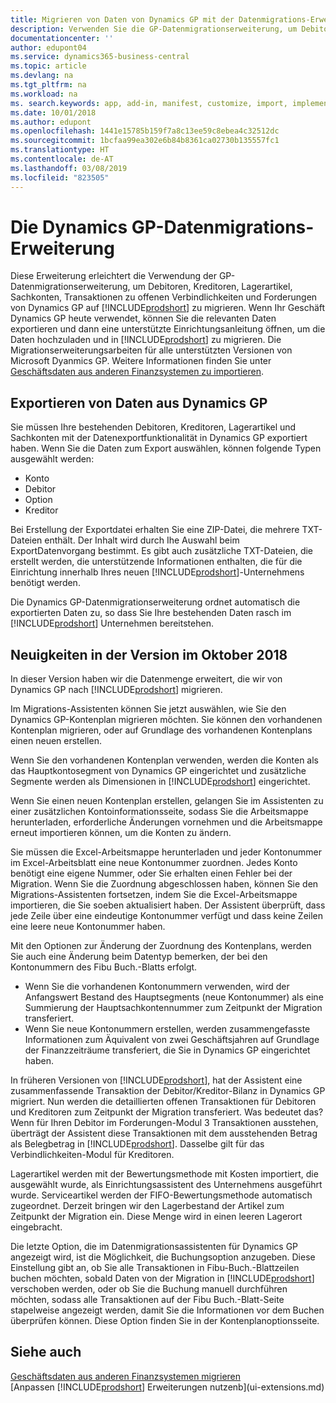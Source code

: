 ```yaml
---
title: Migrieren von Daten von Dynamics GP mit der Datenmigrations-Erweiterung | Microsoft Docs
description: Verwenden Sie die GP-Datenmigrationserweiterung, um Debitoren, Kreditoren, Lagerartikel, Sachkonten, Transaktionen zu offenen Verbindlichkeiten und Forderungen von Dynamics GP auf Business Central zu migrieren.
documentationcenter: ''
author: edupont04
ms.service: dynamics365-business-central
ms.topic: article
ms.devlang: na
ms.tgt_pltfrm: na
ms.workload: na
ms. search.keywords: app, add-in, manifest, customize, import, implement
ms.date: 10/01/2018
ms.author: edupont
ms.openlocfilehash: 1441e15785b159f7a8c13ee59c8ebea4c32512dc
ms.sourcegitcommit: 1bcfaa99ea302e6b84b8361ca02730b135557fc1
ms.translationtype: HT
ms.contentlocale: de-AT
ms.lasthandoff: 03/08/2019
ms.locfileid: "823505"
---
```

# <a name="the-dynamics-gp-data-migration-extension"></a>Die Dynamics GP-Datenmigrations-Erweiterung 
Diese Erweiterung erleichtert die Verwendung der GP-Datenmigrationserweiterung, um Debitoren, Kreditoren, Lagerartikel, Sachkonten, Transaktionen zu offenen Verbindlichkeiten und Forderungen von Dynamics GP auf [!INCLUDE[prodshort](includes/prodshort.md)] zu migrieren. Wenn Ihr Geschäft Dynamics GP heute verwendet, können Sie die relevanten Daten exportieren und dann eine unterstützte Einrichtungsanleitung öffnen, um die Daten hochzuladen und in [!INCLUDE[prodshort](includes/prodshort.md)] zu migrieren. Die Migrationserweiterungsarbeiten für alle unterstützten Versionen von Microsoft Dyanmics GP. Weitere Informationen finden Sie unter [Geschäftsdaten aus anderen Finanzsystemen zu importieren](across-import-data-configuration-packages.md).

## <a name="exporting-data-from-dynamics-gp"></a>Exportieren von Daten aus Dynamics GP
Sie müssen Ihre bestehenden Debitoren, Kreditoren, Lagerartikel und Sachkonten mit der Datenexportfunktionalität in Dynamics GP exportiert haben. Wenn Sie die Daten zum Export auswählen, können folgende Typen ausgewählt werden:

* Konto  
* Debitor  
* Option  
* Kreditor  

Bei Erstellung der Exportdatei erhalten Sie eine ZIP-Datei, die mehrere TXT-Dateien enthält. Der Inhalt wird durch Ihe Auswahl beim ExportDatenvorgang bestimmt.  Es gibt auch zusätzliche TXT-Dateien, die erstellt werden, die unterstützende Informationen enthalten, die für die Einrichtung innerhalb Ihres neuen [!INCLUDE[prodshort](includes/prodshort.md)]-Unternehmens benötigt werden.

Die Dynamics GP-Datenmigrationserweiterung ordnet automatisch die exportierten Daten zu, so dass Sie Ihre bestehenden Daten rasch im [!INCLUDE[prodshort](includes/prodshort.md)] Unternehmen bereitstehen.

## <a name="whats-new-in-the-october-2018-release"></a>Neuigkeiten in der Version im Oktober 2018

In dieser Version haben wir die Datenmenge erweitert, die wir von Dynamics GP nach [!INCLUDE[prodshort](includes/prodshort.md)] migrieren.

Im Migrations-Assistenten können Sie jetzt auswählen, wie Sie den Dynamics GP-Kontenplan migrieren möchten. Sie können den vorhandenen Kontenplan migrieren, oder auf Grundlage des vorhandenen Kontenplans einen neuen erstellen.  

Wenn Sie den vorhandenen Kontenplan verwenden, werden die Konten als das Hauptkontosegment von Dynamics GP eingerichtet und zusätzliche Segmente werden als Dimensionen in [!INCLUDE[prodshort](includes/prodshort.md)] eingerichtet.  

Wenn Sie einen neuen Kontenplan erstellen, gelangen Sie im Assistenten zu einer zusätzlichen Kontoinformationsseite, sodass Sie die Arbeitsmappe herunterladen, erforderliche Änderungen vornehmen und die Arbeitsmappe erneut importieren können, um die Konten zu ändern.  

Sie müssen die Excel-Arbeitsmappe herunterladen und jeder Kontonummer im Excel-Arbeitsblatt eine neue Kontonummer zuordnen. Jedes Konto benötigt eine eigene Nummer, oder Sie erhalten einen Fehler bei der Migration. Wenn Sie die Zuordnung abgeschlossen haben, können Sie den Migrations-Assistenten fortsetzen, indem Sie die Excel-Arbeitsmappe importieren, die Sie soeben aktualisiert haben. Der Assistent überprüft, dass jede Zeile über eine eindeutige Kontonummer verfügt und dass keine Zeilen eine leere neue Kontonummer haben.  

Mit den Optionen zur Änderung der Zuordnung des Kontenplans, werden Sie auch eine Änderung beim Datentyp bemerken, der bei den Kontonummern des Fibu Buch.-Blatts erfolgt.  

- Wenn Sie die vorhandenen Kontonummern verwenden, wird der Anfangswert Bestand des Hauptsegments (neue Kontonummer) als eine Summierung der Hauptsachkontennummer zum Zeitpunkt der Migration transferiert.  
- Wenn Sie neue Kontonummern erstellen, werden zusammengefasste Informationen zum Äquivalent von zwei Geschäftsjahren auf Grundlage der Finanzzeiträume transferiert, die Sie in Dynamics GP eingerichtet haben.

In früheren Versionen von [!INCLUDE[prodshort](includes/prodshort.md)], hat der Assistent eine zusammenfassende Transaktion der Debitor/Kreditor-Bilanz in Dynamics GP migriert. Nun werden die detaillierten offenen Transaktionen für Debitoren und Kreditoren zum Zeitpunkt der Migration transferiert. Was bedeutet das? Wenn für Ihren Debitor im Forderungen-Modul 3 Transaktionen ausstehen, überträgt der Assistent diese Transaktionen mit dem ausstehenden Betrag als Belegbetrag in [!INCLUDE[prodshort](includes/prodshort.md)]. Dasselbe gilt für das Verbindlichkeiten-Modul für Kreditoren.  

Lagerartikel werden mit der Bewertungsmethode mit Kosten importiert, die ausgewählt wurde, als Einrichtungsassistent des Unternehmens ausgeführt wurde. Serviceartikel werden der FIFO-Bewertungsmethode automatisch zugeordnet. Derzeit bringen wir den Lagerbestand der Artikel zum Zeitpunkt der Migration ein.  Diese Menge wird in einen leeren Lagerort eingebracht.  

Die letzte Option, die im Datenmigrationsassistenten für Dynamics GP angezeigt wird, ist die Möglichkeit, die Buchungsoption anzugeben. Diese Einstellung gibt an, ob Sie alle Transaktionen in Fibu-Buch.-Blattzeilen buchen möchten, sobald Daten von der Migration in [!INCLUDE[prodshort](includes/prodshort.md)] verschoben werden, oder ob Sie die Buchung manuell durchführen möchten, sodass alle Transaktionen auf der Fibu Buch.-Blatt-Seite stapelweise angezeigt werden, damit Sie die Informationen vor dem Buchen überprüfen können. Diese Option finden Sie in der Kontenplanoptionsseite.


## <a name="see-also"></a>Siehe auch
[Geschäftsdaten aus anderen Finanzsystemen migrieren](across-import-data-configuration-packages.md)  
[Anpassen [!INCLUDE[prodshort](includes/prodshort.md)] Erweiterungen nutzenb](ui-extensions.md)  
